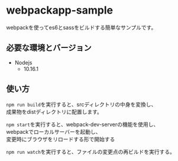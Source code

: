 # webpackapp-sample
webpackを使ってes6とsassをビルドする簡単なサンプルです。

## 必要な環境とバージョン
* Nodejs
  * 10.16.1

## 使い方
`npm run build`を実行すると、srcディレクトリの中身を変換し、  
成果物をdistディレクトリに配置します。

`npm start`を実行すると、webpack-dev-serverの機能を使用し、  
webpackでローカルサーバーを起動し、  
変更時にブラウザをリロードする形で開始する

`npm run watch`を実行すると、ファイルの変更点の再ビルドを実行する。  

